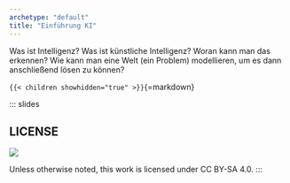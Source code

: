 ```yaml
---
archetype: "default"
title: "Einführung KI"
---
```



Was ist Intelligenz? Was ist künstliche Intelligenz? Woran kann man das erkennen?
Wie kann man eine Welt (ein Problem) modellieren, um es dann anschließend lösen zu können?


`{{< children showhidden="true" >}}`{=markdown}







<!-- DO NOT REMOVE - THIS IS A LAST SLIDE TO INDICATE THE LICENSE AND POSSIBLE EXCEPTIONS (IMAGES, ...). -->
::: slides
## LICENSE
![](https://licensebuttons.net/l/by-sa/4.0/88x31.png)

Unless otherwise noted, this work is licensed under CC BY-SA 4.0.
:::
